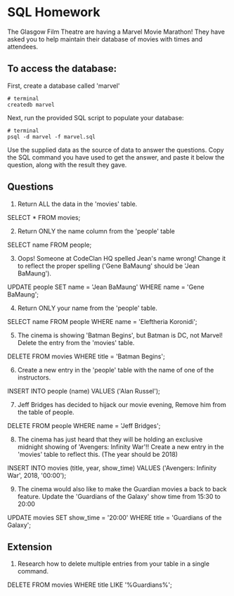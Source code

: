 # SQL Homework

The Glasgow Film Theatre are having a Marvel Movie Marathon! They have asked you to help maintain their database of movies with times and attendees.

## To access the database:

First, create a database called 'marvel'
```
# terminal
createdb marvel
```

Next, run the provided SQL script to populate your database:
```
# terminal
psql -d marvel -f marvel.sql
```

Use the supplied data as the source of data to answer the questions.  Copy the SQL command you have used to get the answer, and paste it below the question, along with the result they gave.

## Questions

1. Return ALL the data in the 'movies' table.

  SELECT * FROM movies;

2. Return ONLY the name column from the 'people' table

  SELECT name FROM people;

3. Oops! Someone at CodeClan HQ spelled Jean's name wrong! Change it to reflect the proper spelling ('Gene BaMaung' should be 'Jean BaMaung').

  UPDATE people SET name = 'Jean BaMaung' WHERE name = 'Gene BaMaung';

4. Return ONLY your name from the 'people' table.

  SELECT name FROM people WHERE name = 'Eleftheria Koronidi';

5. The cinema is showing 'Batman Begins', but Batman is DC, not Marvel! Delete the entry from the 'movies' table.

  DELETE FROM movies WHERE title = 'Batman Begins';

6. Create a new entry in the 'people' table with the name of one of the instructors.

  INSERT INTO people (name) VALUES ('Alan Russel');

7. Jeff Bridges has decided to hijack our movie evening, Remove him from the table of people.

  DELETE FROM people WHERE name = 'Jeff Bridges';

8. The cinema has just heard that they will be holding an exclusive midnight showing of 'Avengers: Infinity War'!! Create a new entry in the 'movies' table to reflect this. (The year should be 2018)

  INSERT INTO movies (title, year, show_time) VALUES ('Avengers: Infinity War', 2018, '00:00');

9. The cinema would also like to make the Guardian movies a back to back feature. Update the 'Guardians of the Galaxy' show time from 15:30 to 20:00

  UPDATE movies SET show_time = '20:00' WHERE title = 'Guardians of the Galaxy';

## Extension

1. Research how to delete multiple entries from your table in a single command.

DELETE FROM movies WHERE title LIKE '%Guardians%';
